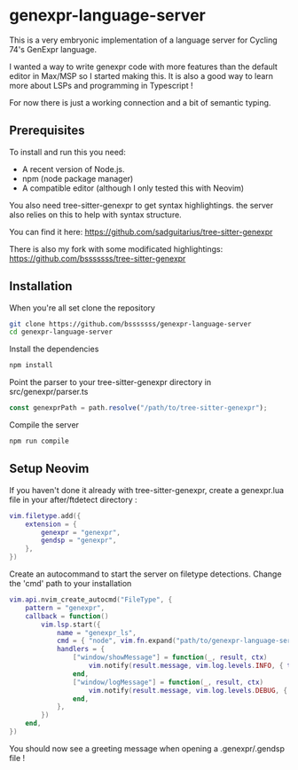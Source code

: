 # genexpr-language-server

This is a very embryonic implementation of a language server for Cycling 74's
GenExpr language.

I wanted a way to write genexpr code with more features than the default editor
in Max/MSP so I started making this.
It is also a good way to learn more about LSPs and programming in Typescript !

For now there is just a working connection and a bit of semantic typing.

## Prerequisites

To install and run this you need:

- A recent version of Node.js.
- npm (node package manager)
- A compatible editor (although I only tested this with Neovim)

You also need tree-sitter-genexpr to get syntax highlightings.
the server also relies on this to help with syntax structure.

You can find it here: 
https://github.com/sadguitarius/tree-sitter-genexpr

There is also my fork with some modificated highlightings: 
https://github.com/bsssssss/tree-sitter-genexpr

## Installation 

When you're all set clone the repository

```bash
git clone https://github.com/bsssssss/genexpr-language-server
cd genexpr-language-server
```

Install the dependencies 

```bash
npm install
```

Point the parser to your tree-sitter-genexpr directory in src/genexpr/parser.ts

```typescript
const genexprPath = path.resolve("/path/to/tree-sitter-genexpr");
```

Compile the server

```bash
npm run compile
```

## Setup Neovim

If you haven't done it already with tree-sitter-genexpr, create a genexpr.lua
file in your after/ftdetect directory :

```lua
vim.filetype.add({
	extension = {
		genexpr = "genexpr",
		gendsp = "genexpr",
	},
})
```

Create an autocommand to start the server on filetype detections.
Change the 'cmd' path to your installation

```lua
vim.api.nvim_create_autocmd("FileType", {
	pattern = "genexpr",
	callback = function()
		vim.lsp.start({
			name = "genexpr_ls",
			cmd = { "node", vim.fn.expand("path/to/genexpr-language-server/out/server/server.js"), "--stdio" },
			handlers = {
				["window/showMessage"] = function(_, result, ctx)
					vim.notify(result.message, vim.log.levels.INFO, { title = "GenExpr LSP" })
				end,
				["window/logMessage"] = function(_, result, ctx)
					vim.notify(result.message, vim.log.levels.DEBUG, { title = "GenExpr LSP Log" })
				end,
			},
		})
	end,
})
```

You should now see a greeting message when opening a .genexpr/.gendsp file !
